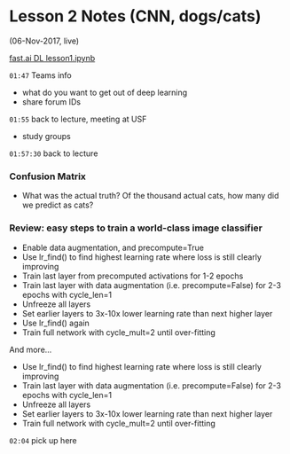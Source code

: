 # Lesson 2 Notes (CNN, dogs/cats)
(06-Nov-2017, live)

[fast.ai DL lesson1.ipynb](https://github.com/fastai/fastai/blob/master/courses/dl1/lesson1.ipynb)  

`01:47` Teams info  
* what do you want to get out of deep learning
* share forum IDs

`01:55` back to lecture, meeting at USF  
* study groups

`01:57:30` back to lecture  

### Confusion Matrix
* What was the actual truth?  Of the thousand actual cats, how many did we predict as cats?

### Review: easy steps to train a world-class image classifier
- Enable data augmentation, and precompute=True
- Use lr_find() to find highest learning rate where loss is still clearly improving
- Train last layer from precomputed activations for 1-2 epochs
- Train last layer with data augmentation (i.e. precompute=False) for 2-3 epochs with cycle_len=1
- Unfreeze all layers
- Set earlier layers to 3x-10x lower learning rate than next higher layer
- Use lr_find() again
- Train full network with cycle_mult=2 until over-fitting

And more...  
- Use lr_find() to find highest learning rate where loss is still clearly improving
- Train last layer with data augmentation (i.e. precompute=False) for 2-3 epochs with cycle_len=1
- Unfreeze all layers
- Set earlier layers to 3x-10x lower learning rate than next higher layer
- Train full network with cycle_mult=2 until over-fitting

`02:04` pick up here  




